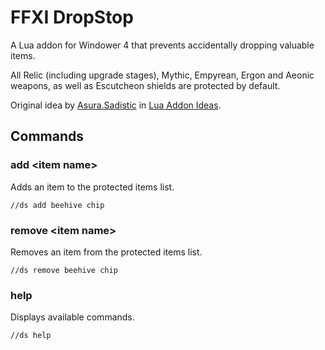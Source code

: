 # FFXI DropStop

A Lua addon for Windower 4 that prevents accidentally dropping valuable items.

All Relic (including upgrade stages), Mythic, Empyrean, Ergon and Aeonic weapons, as well as Escutcheon shields are protected by default.

Original idea by [Asura.Sadistic](https://www.ffxiah.com/player/Asura/Sadistic) in [Lua Addon Ideas](https://www.ffxiah.com/forum/topic/37379/lua-addon-ideas/16/#3543114).

## Commands

### add &lt;item name&gt;

Adds an item to the protected items list.

```
//ds add beehive chip
```

### remove &lt;item name&gt;

Removes an item from the protected items list.

```
//ds remove beehive chip
```

### help

Displays available commands.

```
//ds help
```

